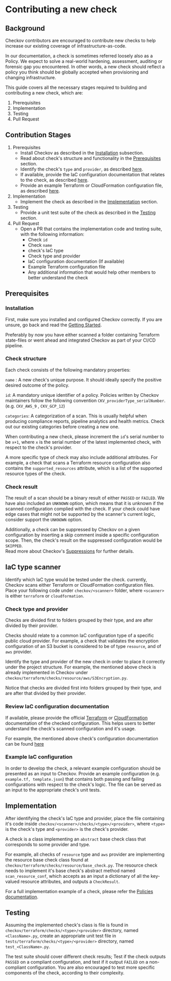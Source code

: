 # Contributing a new check

## Background

Checkov contributors are encouraged to contribute new checks to help increase our existing coverage of infrastructure-as-code. 

In our documentation, a check is sometimes referred loosely also as a Policy. We expect to solve a real-world hardening, assessment, auditing or forensic gap you encountered. In other words, a new check should reflect a policy you think should be globally accepted when provisioning and changing infrastructure.

This guide covers all the necessary stages required to building and contributing a new check, which are:

1. Prerequisites
2. Implementation
3. Testing
4. Pull Request

## Contribution Stages
1. Prerequisites
    * Install Checkov as described in the [Installation](#installation) subsection.
    * Read about check's structure and functionality in the [Prerequisites](#prerequisites) section.
    * Identify the check's `type` and `provider`, as described [here](#check-structure). 
    * If available, provide the IaC configuration documentation that relates to the check, as described [here](#review-iac-configuration-documentation).
    * Provide an example Terraform or CloudFormation configuration file, as described [here](#example-Terraform-configuration). 
2. Implementation
    * Implement the check as described in the [Implementation](#implementation) section.
3. Testing
    * Provide a unit test suite of the check as described in the [Testing](#testing) section.
4. Pull Request
    * Open a PR that contains the implementation code and testing suite, with the following information:
        * Check `id`
        * Check `name`
        * check's IaC type
        * Check type and provider
        * IaC configuration documentation (If available)
        * Example Terraform configuration file
        * Any additional information that would help other members to better understand the check

## Prerequisites

### Installation

First, make sure you installed and configured Checkov correctly. If you are unsure, go back and read the [Getting Started](../1.Introduction/Getting%20Started.html).

Preferably by now you have either scanned a folder containing Terraform state-files or went ahead and integrated Checkov as part of your CI/CD pipeline.

### Check structure

Each check consists of the following mandatory properties:

``name`` : A new check's unique purpose. It should ideally specify the positive desired outcome of the policy.

``id``: A mandatory unique identifier of a policy. Policies written by Checkov maintainers follow the following convention ``CKV_providerType_serialNumber``. (e.g. `CKV_AWS_9` , `CKV_GCP_12`)

``categories``: A categorization of a scan. This is usually helpful when producing compliance reports, pipeline analytics and health metrics. Check out our existing categories before creating a new one.

When contributing a new check, please increment the `id`'s serial number to be `x+1`, where `x` is the serial number of the latest implemented check, with respect to the check's provider.

A more specific type of check may also include additional attributes. For example, a check that scans a Terraform resource configuration also contains the `supported_resources` attribute, which is a list of the supported resource types of the check.

### Check result

The result of a scan should be a binary result of either `PASSED` or `FAILED`. We have also included an `UNKNOWN` option, which means that it is unknown if  the scanned configuration complied with the check. If your check could have edge cases that might not be supported by the scanner's current logic, consider support the  `UNKNOWN` option.

Additionally, a check can be suppressed by Checkov on a given configuration by inserting a skip comment inside a specific configuration scope. Then, the check's result on the suppressed configuration would be `SKIPPED`.      
Read more about Checkov's [Suppressions](../3.Scans/resource-scans.md) for further details.

## IaC type scanner
Identify which IaC type would be tested under the check. currently, Checkov scans either Terraform or CloudFormation configuration files.
Place your following code under `checkov/<scanner>` folder, where `<scanner>` is either `terraform` or `cloudformation`. 


### Check type and provider

Checks are divided first to folders grouped by their type, and are after divided by their provider.

Checks should relate to a common IaC configuration type of a specific public cloud provider. 
For example, a check that validates the encryption configuration of an S3 bucket is considered to be of type `resource`, and of `aws` provider. 

Identify the type and provider of the new check in order to place it correctly under the project structure.
For example, the mentioned above check is already implemented in Checkov under `checkov/terraform/checks/resource/aws/S3Encryption.py`.

Notice that checks are divided first into folders grouped by their type, and are after that divided by their provider.

### Review IaC configuration documentation

If available, please provide the official [Terraform](https://www.terraform.io/docs) or [CloudFormation](https://docs.aws.amazon.com/cloudformation/) documentation of the checked configuration. This helps users to better understand the check's scanned configuration and it's usage.

For example, the mentioned above check's configuration documentation can be found [here](https://www.terraform.io/docs/providers/aws/r/s3_bucket.html) 

### Example IaC configuration

In order to develop the check, a relevant example configuration should be presented as an input to Checkov.
Provide an example configuration (e.g. `example.tf, template.json`) that contains both passing and failing configurations with respect to 
the check's logic.
The file can be served as an input to the appropriate check's unit tests. 



## Implementation

After identifying the check's IaC type and provider, place the file containing it's code inside `checkov/<scanner>/checks/<type>/<provider>`, where `<type>` is the check's type and `<provider>` is the check's provider.

A check is a class implementing an `abstract` base check class that corresponds to some provider and type. 

For example, all checks of `resource` type and `aws` provider are implementing the resource base check class found at 
`checkov/terraform/checks/resource/base_check.py`. The resource check needs to implement it's base check's abstract method named 
`scan_resource_conf`, which accepts as an input a dictionary of all the key-valued resource attributes, and outputs a `CheckResult`.

For a full implementation example of a check, please refer the [Policies documentation](../1.Introduction/Policies.md).


## Testing

Assuming the implemented check's class is file is found in `checkov/terraform/checks/<type>/<provider>` directory, named `<ClassName>.py`, create an appropriate unit test file in `tests/terraform/checks/<type>/<provider>` directory, named `test_<ClassName>.py`.

The test suite should cover different check results; Test if the check outputs `PASSED` on a compliant configuration,
and test if it output `FAILED` on a non-compliant configuration. You are also encouraged to test more specific 
components of the check, according to their complexity.

